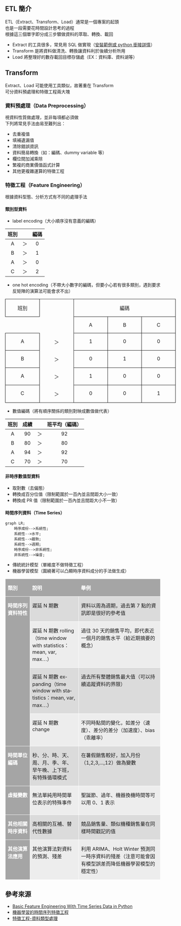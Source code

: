 ## ETL 簡介
ETL（Extract、Transform、Load）通常是一個專案的起頭  
也是一段需要花時間設計思考的過程  
根據這三個單字即分成三步驟做資料的萃取、轉換、載回
* Extract 的工具很多，常見用 SQL 做實現（[安裝範例或 python 銜接詳情](https://github.com/yuning-lin/EnvironmentSetup/tree/main/MySQL)） 
* Transform 是將資料做清洗、轉換讓資料利於後續分析所用
* Load 將整理好的數存載回目標存儲處（EX：資料庫、資料湖等）
## Transform
Extract、Load 可能使用工具類似，故著重在 Transform  
可分資料預處理和特徵工程兩大塊
### 資料預處理（Data Preprocessing）
視資料性質做處理，並非每項都必須做  
下列將常見手法由易至難列出：
* 去重複值
* 填補遺漏值
* 清除錯誤資訊
* 資料簡易轉換（如：編碼、dummy variable 等）
* 欄位間加減乘除
* 繁複的商業價值函式計算
* 其他更複雜運算的特徵工程
### 特徵工程（Feature Engineering）
根據資料型態、分析方式有不同的處理手法  
#### 類別型資料
* label encoding（大小順序沒有意義的編碼）  

班別| |編碼
:--:|:--:|:--:
A| ＞ |0
B| ＞ |1
A| ＞ |0
C| ＞ |2
* one hot encoding（不帶大小數字的編碼，但要小心若有很多類別，遇到要求反矩陣的演算法可能會求不出）  

<table class="MsoTableGrid" border="1" cellspacing="0" cellpadding="0" width="0" style="width:414.95pt;border-collapse:collapse;border:none;mso-border-alt:
 solid windowtext .5pt;mso-yfti-tbllook:1184;mso-padding-alt:0cm 5.4pt 0cm 5.4pt">
 <tbody><tr style="mso-yfti-irow:0;mso-yfti-firstrow:yes">
  <td width="111" valign="top" style="width:82.95pt;border:solid windowtext 1.0pt;
  mso-border-alt:solid windowtext .5pt;padding:0cm 5.4pt 0cm 5.4pt">
  <p class="MsoNormal" align="center" style="text-align:center"><span style="font-family:&quot;新細明體&quot;,serif;mso-ascii-font-family:Calibri;mso-ascii-theme-font:
  minor-latin;mso-fareast-font-family:新細明體;mso-fareast-theme-font:minor-fareast;
  mso-hansi-font-family:Calibri;mso-hansi-theme-font:minor-latin">班別</span></p>
  </td>
  <td width="111" valign="top" style="width:83.0pt;border:none;border-right:solid windowtext 1.0pt;
  mso-border-left-alt:solid windowtext .5pt;mso-border-left-alt:solid windowtext .5pt;
  mso-border-right-alt:solid windowtext .5pt;padding:0cm 5.4pt 0cm 5.4pt">
  <p class="MsoNormal" align="center" style="text-align:center"><span lang="EN-US"><o:p>&nbsp;</o:p></span></p>
  </td>
  <td width="332" colspan="3" valign="top" style="width:249.0pt;border:solid windowtext 1.0pt;
  border-left:none;mso-border-left-alt:solid windowtext .5pt;mso-border-alt:
  solid windowtext .5pt;padding:0cm 5.4pt 0cm 5.4pt">
  <p class="MsoNormal" align="center" style="text-align:center"><span style="font-family:&quot;新細明體&quot;,serif;mso-ascii-font-family:Calibri;mso-ascii-theme-font:
  minor-latin;mso-fareast-font-family:新細明體;mso-fareast-theme-font:minor-fareast;
  mso-hansi-font-family:Calibri;mso-hansi-theme-font:minor-latin">編碼</span></p>
  </td>
 </tr>
 <tr style="mso-yfti-irow:1">
  <td width="111" valign="top" style="width:82.95pt;border:none;border-bottom:solid windowtext 1.0pt;
  mso-border-top-alt:solid windowtext .5pt;mso-border-top-alt:solid windowtext .5pt;
  mso-border-bottom-alt:solid windowtext .5pt;padding:0cm 5.4pt 0cm 5.4pt">
  <p class="MsoNormal" align="center" style="text-align:center"><span lang="EN-US"><o:p>&nbsp;</o:p></span></p>
  </td>
  <td width="111" valign="top" style="width:83.0pt;border:none;border-right:solid windowtext 1.0pt;
  mso-border-right-alt:solid windowtext .5pt;padding:0cm 5.4pt 0cm 5.4pt">
  <p class="MsoNormal" align="center" style="text-align:center"><span lang="EN-US"><o:p>&nbsp;</o:p></span></p>
  </td>
  <td width="111" valign="top" style="width:83.0pt;border-top:none;border-left:
  none;border-bottom:solid windowtext 1.0pt;border-right:solid windowtext 1.0pt;
  mso-border-top-alt:solid windowtext .5pt;mso-border-left-alt:solid windowtext .5pt;
  mso-border-alt:solid windowtext .5pt;padding:0cm 5.4pt 0cm 5.4pt">
  <p class="MsoNormal" align="center" style="text-align:center"><span lang="EN-US">A<o:p></o:p></span></p>
  </td>
  <td width="111" valign="top" style="width:83.0pt;border:solid windowtext 1.0pt;
  border-left:none;mso-border-left-alt:solid windowtext .5pt;mso-border-alt:
  solid windowtext .5pt;padding:0cm 5.4pt 0cm 5.4pt">
  <p class="MsoNormal" align="center" style="text-align:center"><span lang="EN-US">B<o:p></o:p></span></p>
  </td>
  <td width="111" valign="top" style="width:83.0pt;border:solid windowtext 1.0pt;
  border-left:none;mso-border-left-alt:solid windowtext .5pt;mso-border-alt:
  solid windowtext .5pt;padding:0cm 5.4pt 0cm 5.4pt">
  <p class="MsoNormal" align="center" style="text-align:center"><span lang="EN-US">C<o:p></o:p></span></p>
  </td>
 </tr>
 <tr style="mso-yfti-irow:2">
  <td width="111" valign="top" style="width:82.95pt;border:solid windowtext 1.0pt;
  border-top:none;mso-border-top-alt:solid windowtext .5pt;mso-border-alt:solid windowtext .5pt;
  padding:0cm 5.4pt 0cm 5.4pt">
  <p class="MsoNormal" align="center" style="text-align:center"><span lang="EN-US">A</span></p>
  </td>
  <td width="111" valign="top" style="width:83.0pt;border:none;border-right:solid windowtext 1.0pt;
  mso-border-left-alt:solid windowtext .5pt;mso-border-left-alt:solid windowtext .5pt;
  mso-border-right-alt:solid windowtext .5pt;padding:0cm 5.4pt 0cm 5.4pt">
  <p class="MsoNormal" align="center" style="text-align:center"><span lang="EN-US" style="font-family:Wingdings;mso-ascii-font-family:Calibri;mso-ascii-theme-font:
  minor-latin;mso-hansi-font-family:Calibri;mso-hansi-theme-font:minor-latin;
  mso-char-type:symbol;mso-symbol-font-family:Wingdings"><span style="mso-char-type:symbol;mso-symbol-font-family:Wingdings">＞</span></span><span lang="EN-US"><o:p></o:p></span></p>
  </td>
  <td width="111" valign="top" style="width:83.0pt;border-top:none;border-left:
  none;border-bottom:solid windowtext 1.0pt;border-right:solid windowtext 1.0pt;
  mso-border-top-alt:solid windowtext .5pt;mso-border-left-alt:solid windowtext .5pt;
  mso-border-alt:solid windowtext .5pt;padding:0cm 5.4pt 0cm 5.4pt">
  <p class="MsoNormal" align="center" style="text-align:center"><span lang="EN-US">1<o:p></o:p></span></p>
  </td>
  <td width="111" valign="top" style="width:83.0pt;border-top:none;border-left:
  none;border-bottom:solid windowtext 1.0pt;border-right:solid windowtext 1.0pt;
  mso-border-top-alt:solid windowtext .5pt;mso-border-left-alt:solid windowtext .5pt;
  mso-border-alt:solid windowtext .5pt;padding:0cm 5.4pt 0cm 5.4pt">
  <p class="MsoNormal" align="center" style="text-align:center"><span lang="EN-US">0<o:p></o:p></span></p>
  </td>
  <td width="111" valign="top" style="width:83.0pt;border-top:none;border-left:
  none;border-bottom:solid windowtext 1.0pt;border-right:solid windowtext 1.0pt;
  mso-border-top-alt:solid windowtext .5pt;mso-border-left-alt:solid windowtext .5pt;
  mso-border-alt:solid windowtext .5pt;padding:0cm 5.4pt 0cm 5.4pt">
  <p class="MsoNormal" align="center" style="text-align:center"><span lang="EN-US">0<o:p></o:p></span></p>
  </td>
 </tr>
 <tr style="mso-yfti-irow:3">
  <td width="111" valign="top" style="width:82.95pt;border:solid windowtext 1.0pt;
  border-top:none;mso-border-top-alt:solid windowtext .5pt;mso-border-alt:solid windowtext .5pt;
  padding:0cm 5.4pt 0cm 5.4pt">
  <p class="MsoNormal" align="center" style="text-align:center"><span lang="EN-US">B</span></p>
  </td>
  <td width="111" valign="top" style="width:83.0pt;border:none;border-right:solid windowtext 1.0pt;
  mso-border-left-alt:solid windowtext .5pt;mso-border-left-alt:solid windowtext .5pt;
  mso-border-right-alt:solid windowtext .5pt;padding:0cm 5.4pt 0cm 5.4pt">
  <p class="MsoNormal" align="center" style="text-align:center"><span lang="EN-US" style="font-family:Wingdings;mso-ascii-font-family:Calibri;mso-ascii-theme-font:
  minor-latin;mso-hansi-font-family:Calibri;mso-hansi-theme-font:minor-latin;
  mso-char-type:symbol;mso-symbol-font-family:Wingdings"><span style="mso-char-type:symbol;mso-symbol-font-family:Wingdings">＞</span></span></p>
  </td>
  <td width="111" valign="top" style="width:83.0pt;border-top:none;border-left:
  none;border-bottom:solid windowtext 1.0pt;border-right:solid windowtext 1.0pt;
  mso-border-top-alt:solid windowtext .5pt;mso-border-left-alt:solid windowtext .5pt;
  mso-border-alt:solid windowtext .5pt;padding:0cm 5.4pt 0cm 5.4pt">
  <p class="MsoNormal" align="center" style="text-align:center"><span lang="EN-US">0<o:p></o:p></span></p>
  </td>
  <td width="111" valign="top" style="width:83.0pt;border-top:none;border-left:
  none;border-bottom:solid windowtext 1.0pt;border-right:solid windowtext 1.0pt;
  mso-border-top-alt:solid windowtext .5pt;mso-border-left-alt:solid windowtext .5pt;
  mso-border-alt:solid windowtext .5pt;padding:0cm 5.4pt 0cm 5.4pt">
  <p class="MsoNormal" align="center" style="text-align:center"><span lang="EN-US">1<o:p></o:p></span></p>
  </td>
  <td width="111" valign="top" style="width:83.0pt;border-top:none;border-left:
  none;border-bottom:solid windowtext 1.0pt;border-right:solid windowtext 1.0pt;
  mso-border-top-alt:solid windowtext .5pt;mso-border-left-alt:solid windowtext .5pt;
  mso-border-alt:solid windowtext .5pt;padding:0cm 5.4pt 0cm 5.4pt">
  <p class="MsoNormal" align="center" style="text-align:center"><span lang="EN-US">0<o:p></o:p></span></p>
  </td>
 </tr>
 <tr style="mso-yfti-irow:4">
  <td width="111" valign="top" style="width:82.95pt;border:solid windowtext 1.0pt;
  border-top:none;mso-border-top-alt:solid windowtext .5pt;mso-border-alt:solid windowtext .5pt;
  padding:0cm 5.4pt 0cm 5.4pt">
  <p class="MsoNormal" align="center" style="text-align:center"><span lang="EN-US">A</span></p>
  </td>
  <td width="111" valign="top" style="width:83.0pt;border:none;border-right:solid windowtext 1.0pt;
  mso-border-left-alt:solid windowtext .5pt;mso-border-left-alt:solid windowtext .5pt;
  mso-border-right-alt:solid windowtext .5pt;padding:0cm 5.4pt 0cm 5.4pt">
  <p class="MsoNormal" align="center" style="text-align:center"><span lang="EN-US" style="font-family:Wingdings;mso-ascii-font-family:Calibri;mso-ascii-theme-font:
  minor-latin;mso-hansi-font-family:Calibri;mso-hansi-theme-font:minor-latin;
  mso-char-type:symbol;mso-symbol-font-family:Wingdings"><span style="mso-char-type:symbol;mso-symbol-font-family:Wingdings">＞</span></span></p>
  </td>
  <td width="111" valign="top" style="width:83.0pt;border-top:none;border-left:
  none;border-bottom:solid windowtext 1.0pt;border-right:solid windowtext 1.0pt;
  mso-border-top-alt:solid windowtext .5pt;mso-border-left-alt:solid windowtext .5pt;
  mso-border-alt:solid windowtext .5pt;padding:0cm 5.4pt 0cm 5.4pt">
  <p class="MsoNormal" align="center" style="text-align:center"><span lang="EN-US">1<o:p></o:p></span></p>
  </td>
  <td width="111" valign="top" style="width:83.0pt;border-top:none;border-left:
  none;border-bottom:solid windowtext 1.0pt;border-right:solid windowtext 1.0pt;
  mso-border-top-alt:solid windowtext .5pt;mso-border-left-alt:solid windowtext .5pt;
  mso-border-alt:solid windowtext .5pt;padding:0cm 5.4pt 0cm 5.4pt">
  <p class="MsoNormal" align="center" style="text-align:center"><span lang="EN-US">0<o:p></o:p></span></p>
  </td>
  <td width="111" valign="top" style="width:83.0pt;border-top:none;border-left:
  none;border-bottom:solid windowtext 1.0pt;border-right:solid windowtext 1.0pt;
  mso-border-top-alt:solid windowtext .5pt;mso-border-left-alt:solid windowtext .5pt;
  mso-border-alt:solid windowtext .5pt;padding:0cm 5.4pt 0cm 5.4pt">
  <p class="MsoNormal" align="center" style="text-align:center"><span lang="EN-US">0<o:p></o:p></span></p>
  </td>
 </tr>
 <tr style="mso-yfti-irow:5;mso-yfti-lastrow:yes">
  <td width="111" valign="top" style="width:82.95pt;border:solid windowtext 1.0pt;
  border-top:none;mso-border-top-alt:solid windowtext .5pt;mso-border-alt:solid windowtext .5pt;
  padding:0cm 5.4pt 0cm 5.4pt">
  <p class="MsoNormal" align="center" style="text-align:center"><span lang="EN-US">C</span></p>
  </td>
  <td width="111" valign="top" style="width:83.0pt;border:none;border-right:solid windowtext 1.0pt;
  mso-border-left-alt:solid windowtext .5pt;mso-border-left-alt:solid windowtext .5pt;
  mso-border-right-alt:solid windowtext .5pt;padding:0cm 5.4pt 0cm 5.4pt">
  <p class="MsoNormal" align="center" style="text-align:center"><span lang="EN-US" style="font-family:Wingdings;mso-ascii-font-family:Calibri;mso-ascii-theme-font:
  minor-latin;mso-hansi-font-family:Calibri;mso-hansi-theme-font:minor-latin;
  mso-char-type:symbol;mso-symbol-font-family:Wingdings"><span style="mso-char-type:symbol;mso-symbol-font-family:Wingdings">＞</span></span></p>
  </td>
  <td width="111" valign="top" style="width:83.0pt;border-top:none;border-left:
  none;border-bottom:solid windowtext 1.0pt;border-right:solid windowtext 1.0pt;
  mso-border-top-alt:solid windowtext .5pt;mso-border-left-alt:solid windowtext .5pt;
  mso-border-alt:solid windowtext .5pt;padding:0cm 5.4pt 0cm 5.4pt">
  <p class="MsoNormal" align="center" style="text-align:center"><span lang="EN-US">0<o:p></o:p></span></p>
  </td>
  <td width="111" valign="top" style="width:83.0pt;border-top:none;border-left:
  none;border-bottom:solid windowtext 1.0pt;border-right:solid windowtext 1.0pt;
  mso-border-top-alt:solid windowtext .5pt;mso-border-left-alt:solid windowtext .5pt;
  mso-border-alt:solid windowtext .5pt;padding:0cm 5.4pt 0cm 5.4pt">
  <p class="MsoNormal" align="center" style="text-align:center"><span lang="EN-US">0<o:p></o:p></span></p>
  </td>
  <td width="111" valign="top" style="width:83.0pt;border-top:none;border-left:
  none;border-bottom:solid windowtext 1.0pt;border-right:solid windowtext 1.0pt;
  mso-border-top-alt:solid windowtext .5pt;mso-border-left-alt:solid windowtext .5pt;
  mso-border-alt:solid windowtext .5pt;padding:0cm 5.4pt 0cm 5.4pt">
  <p class="MsoNormal" align="center" style="text-align:center"><span lang="EN-US">1<o:p></o:p></span></p>
  </td>
 </tr>
</tbody></table>

* 數值編碼（將有順序關係的類別對映成數值做代表）

班別|成績|  |班平均（編碼）
:---:|:---:|---|:---:
A | 90| ＞ |92
B | 80| ＞ |80
A | 94| ＞ |92
C | 70| ＞ |70

#### 非時序數值型資料
* 取對數（去偏態）
* 轉換成百分位值（限制範圍於一百內並且間距大小一致）
* 轉換成 PR 值（限制範圍於一百內並且間距大小不一致）
#### 時間序列資料（Time Series）
```mermaid
graph LR;
    時序成份-->系統性;
    系統性-->水平;
    系統性-->趨勢;
    系統性-->週期;
    時序成份-->非系統性;
    非系統性-->噪音;
```

* 傳統統計模型（單維度不做特徵工程）
* 機器學習模型（圍繞著可以凸顯時序資料成分的手法做生成）  

<table class=MsoTable15Grid5DarkAccent3 border=1 cellspacing=0 cellpadding=0
 style='border-collapse:collapse;border:none;mso-border-alt:solid white .5pt;
 mso-border-themecolor:background1;mso-yfti-tbllook:1184;mso-padding-alt:0cm 5.4pt 0cm 5.4pt'>
 <tr style='mso-yfti-irow:-1;mso-yfti-firstrow:yes;mso-yfti-lastfirstrow:yes'>
  <td width=170 valign=top style='width:113.15pt;border:solid white 1.0pt;
  mso-border-themecolor:background1;border-right:none;mso-border-top-alt:solid white .5pt;
  mso-border-top-themecolor:background1;mso-border-left-alt:solid white .5pt;
  mso-border-left-themecolor:background1;mso-border-bottom-alt:solid white .5pt;
  mso-border-bottom-themecolor:background1;background:#A5A5A5;mso-background-themecolor:
  accent3;padding:0cm 5.4pt 0cm 5.4pt'>
  <p class=MsoNormal style='mso-yfti-cnfc:5'><b><span style='font-family:"新細明體",serif;
  mso-ascii-font-family:Calibri;mso-ascii-theme-font:minor-latin;mso-fareast-font-family:
  新細明體;mso-fareast-theme-font:minor-fareast;mso-hansi-font-family:Calibri;
  mso-hansi-theme-font:minor-latin;color:white;mso-themecolor:background1'>類別</span><span
  lang=EN-US style='color:white;mso-themecolor:background1'><o:p></o:p></span></b></p>
  </td>
  <td width=300 valign=top style='width:212.65pt;border-top:solid white 1.0pt;
  mso-border-top-themecolor:background1;border-left:none;border-bottom:solid white 1.0pt;
  mso-border-bottom-themecolor:background1;border-right:none;mso-border-top-alt:
  solid white .5pt;mso-border-top-themecolor:background1;mso-border-bottom-alt:
  solid white .5pt;mso-border-bottom-themecolor:background1;background:#A5A5A5;
  mso-background-themecolor:accent3;padding:0cm 5.4pt 0cm 5.4pt'>
  <p class=MsoNormal style='mso-yfti-cnfc:1'><b><span style='font-family:"新細明體",serif;
  mso-ascii-font-family:Calibri;mso-ascii-theme-font:minor-latin;mso-fareast-font-family:
  新細明體;mso-fareast-theme-font:minor-fareast;mso-hansi-font-family:Calibri;
  mso-hansi-theme-font:minor-latin;color:white;mso-themecolor:background1'>說明</span><span
  lang=EN-US style='color:white;mso-themecolor:background1'><o:p></o:p></span></b></p>
  </td>
  <td width=550 valign=top style='width:13.0cm;border:solid white 1.0pt;
  mso-border-themecolor:background1;border-left:none;mso-border-top-alt:solid white .5pt;
  mso-border-top-themecolor:background1;mso-border-bottom-alt:solid white .5pt;
  mso-border-bottom-themecolor:background1;mso-border-right-alt:solid white .5pt;
  mso-border-right-themecolor:background1;background:#A5A5A5;mso-background-themecolor:
  accent3;padding:0cm 5.4pt 0cm 5.4pt'>
  <p class=MsoNormal style='mso-yfti-cnfc:1'><b><span style='font-family:"新細明體",serif;
  mso-ascii-font-family:Calibri;mso-ascii-theme-font:minor-latin;mso-fareast-font-family:
  新細明體;mso-fareast-theme-font:minor-fareast;mso-hansi-font-family:Calibri;
  mso-hansi-theme-font:minor-latin;color:white;mso-themecolor:background1'>舉例</span><span
  lang=EN-US style='color:white;mso-themecolor:background1'><o:p></o:p></span></b></p>
  </td>
 </tr>
 <tr style='mso-yfti-irow:0'>
  <td width=170 rowspan=4 valign=top style='width:113.15pt;border:solid white 1.0pt;
  mso-border-themecolor:background1;border-top:none;mso-border-top-alt:solid white .5pt;
  mso-border-top-themecolor:background1;mso-border-alt:solid white .5pt;
  mso-border-themecolor:background1;background:#A5A5A5;mso-background-themecolor:
  accent3;padding:0cm 5.4pt 0cm 5.4pt'>
  <p class=MsoNormal style='mso-yfti-cnfc:68'><b><span style='font-family:"新細明體",serif;
  mso-ascii-font-family:Calibri;mso-ascii-theme-font:minor-latin;mso-fareast-font-family:
  新細明體;mso-fareast-theme-font:minor-fareast;mso-hansi-font-family:Calibri;
  mso-hansi-theme-font:minor-latin;color:white;mso-themecolor:background1'>時間序列資料特性</span><span
  lang=EN-US style='color:white;mso-themecolor:background1'><o:p></o:p></span></b></p>
  <p class=MsoNormal style='mso-yfti-cnfc:68'><b><span lang=EN-US
  style='color:white;mso-themecolor:background1'><o:p>&nbsp;</o:p></span></b></p>
  </td>
  <td width=300 valign=top style='width:212.65pt;border-top:none;border-left:
  none;border-bottom:solid white 1.0pt;mso-border-bottom-themecolor:background1;
  border-right:solid white 1.0pt;mso-border-right-themecolor:background1;
  mso-border-top-alt:solid white .5pt;mso-border-top-themecolor:background1;
  mso-border-left-alt:solid white .5pt;mso-border-left-themecolor:background1;
  mso-border-alt:solid white .5pt;mso-border-themecolor:background1;background:
  #DBDBDB;mso-background-themecolor:accent3;mso-background-themetint:102;
  padding:0cm 5.4pt 0cm 5.4pt'>
  <p class=MsoNormal style='mso-yfti-cnfc:64'><span style='font-family:"新細明體",serif;
  mso-ascii-font-family:Calibri;mso-ascii-theme-font:minor-latin;mso-fareast-font-family:
  新細明體;mso-fareast-theme-font:minor-fareast;mso-hansi-font-family:Calibri;
  mso-hansi-theme-font:minor-latin'>遲延</span><span lang=EN-US> N </span><span
  style='font-family:"新細明體",serif;mso-ascii-font-family:Calibri;mso-ascii-theme-font:
  minor-latin;mso-fareast-font-family:新細明體;mso-fareast-theme-font:minor-fareast;
  mso-hansi-font-family:Calibri;mso-hansi-theme-font:minor-latin'>期數</span></p>
  </td>
  <td width=550 valign=top style='width:13.0cm;border-top:none;border-left:
  none;border-bottom:solid white 1.0pt;mso-border-bottom-themecolor:background1;
  border-right:solid white 1.0pt;mso-border-right-themecolor:background1;
  mso-border-top-alt:solid white .5pt;mso-border-top-themecolor:background1;
  mso-border-left-alt:solid white .5pt;mso-border-left-themecolor:background1;
  mso-border-alt:solid white .5pt;mso-border-themecolor:background1;background:
  #DBDBDB;mso-background-themecolor:accent3;mso-background-themetint:102;
  padding:0cm 5.4pt 0cm 5.4pt'>
  <p class=MsoNormal style='mso-yfti-cnfc:64'><span style='font-family:"新細明體",serif;
  mso-ascii-font-family:Calibri;mso-ascii-theme-font:minor-latin;mso-fareast-font-family:
  新細明體;mso-fareast-theme-font:minor-fareast;mso-hansi-font-family:Calibri;
  mso-hansi-theme-font:minor-latin'>資料以周為週期，過去第</span><span lang=EN-US> 7 </span><span
  style='font-family:"新細明體",serif;mso-ascii-font-family:Calibri;mso-ascii-theme-font:
  minor-latin;mso-fareast-font-family:新細明體;mso-fareast-theme-font:minor-fareast;
  mso-hansi-font-family:Calibri;mso-hansi-theme-font:minor-latin'>點的資訊即是很好的參考值</span></p>
  </td>
 </tr>
 <tr style='mso-yfti-irow:1'>
  <td width=300 valign=top style='width:212.65pt;border-top:none;border-left:
  none;border-bottom:solid white 1.0pt;mso-border-bottom-themecolor:background1;
  border-right:solid white 1.0pt;mso-border-right-themecolor:background1;
  mso-border-top-alt:solid white .5pt;mso-border-top-themecolor:background1;
  mso-border-left-alt:solid white .5pt;mso-border-left-themecolor:background1;
  mso-border-alt:solid white .5pt;mso-border-themecolor:background1;background:
  #EDEDED;mso-background-themecolor:accent3;mso-background-themetint:51;
  padding:0cm 5.4pt 0cm 5.4pt'>
  <p class=MsoNormal><span style='font-family:"新細明體",serif;mso-ascii-font-family:
  Calibri;mso-ascii-theme-font:minor-latin;mso-fareast-font-family:新細明體;
  mso-fareast-theme-font:minor-fareast;mso-hansi-font-family:Calibri;
  mso-hansi-theme-font:minor-latin'>遲延</span><span lang=EN-US> N </span><span
  style='font-family:"新細明體",serif;mso-ascii-font-family:Calibri;mso-ascii-theme-font:
  minor-latin;mso-fareast-font-family:新細明體;mso-fareast-theme-font:minor-fareast;
  mso-hansi-font-family:Calibri;mso-hansi-theme-font:minor-latin'>期數</span><span
  lang=EN-US> rolling</span><span class=GramE><span style='font-family:"新細明體",serif;
  mso-ascii-font-family:Calibri;mso-ascii-theme-font:minor-latin;mso-fareast-font-family:
  新細明體;mso-fareast-theme-font:minor-fareast;mso-hansi-font-family:Calibri;
  mso-hansi-theme-font:minor-latin'>（</span></span><span lang=EN-US>time window
  with statistics</span><span style='font-family:"新細明體",serif;mso-ascii-font-family:
  Calibri;mso-ascii-theme-font:minor-latin;mso-fareast-font-family:新細明體;
  mso-fareast-theme-font:minor-fareast;mso-hansi-font-family:Calibri;
  mso-hansi-theme-font:minor-latin'>：</span><span lang=EN-US>mean, <span
  class=SpellE>var</span>, max</span><span style='font-family:"新細明體",serif;
  mso-ascii-font-family:Calibri;mso-ascii-theme-font:minor-latin;mso-fareast-font-family:
  新細明體;mso-fareast-theme-font:minor-fareast;mso-hansi-font-family:Calibri;
  mso-hansi-theme-font:minor-latin'>…<span class=GramE>）</span></span></p>
  </td>
  <td width=550 valign=top style='width:13.0cm;border-top:none;border-left:
  none;border-bottom:solid white 1.0pt;mso-border-bottom-themecolor:background1;
  border-right:solid white 1.0pt;mso-border-right-themecolor:background1;
  mso-border-top-alt:solid white .5pt;mso-border-top-themecolor:background1;
  mso-border-left-alt:solid white .5pt;mso-border-left-themecolor:background1;
  mso-border-alt:solid white .5pt;mso-border-themecolor:background1;background:
  #EDEDED;mso-background-themecolor:accent3;mso-background-themetint:51;
  padding:0cm 5.4pt 0cm 5.4pt'>
  <p class=MsoNormal><span style='font-family:"新細明體",serif;mso-ascii-font-family:
  Calibri;mso-ascii-theme-font:minor-latin;mso-fareast-font-family:新細明體;
  mso-fareast-theme-font:minor-fareast;mso-hansi-font-family:Calibri;
  mso-hansi-theme-font:minor-latin'>過往</span><span lang=EN-US> 30 </span><span
  style='font-family:"新細明體",serif;mso-ascii-font-family:Calibri;mso-ascii-theme-font:
  minor-latin;mso-fareast-font-family:新細明體;mso-fareast-theme-font:minor-fareast;
  mso-hansi-font-family:Calibri;mso-hansi-theme-font:minor-latin'>天的銷售平均，即代表近一個月的銷售水平（給近期摘要的概念）</span></p>
  </td>
 </tr>
 <tr style='mso-yfti-irow:2'>
  <td width=300 valign=top style='width:212.65pt;border-top:none;border-left:
  none;border-bottom:solid white 1.0pt;mso-border-bottom-themecolor:background1;
  border-right:solid white 1.0pt;mso-border-right-themecolor:background1;
  mso-border-top-alt:solid white .5pt;mso-border-top-themecolor:background1;
  mso-border-left-alt:solid white .5pt;mso-border-left-themecolor:background1;
  mso-border-alt:solid white .5pt;mso-border-themecolor:background1;background:
  #DBDBDB;mso-background-themecolor:accent3;mso-background-themetint:102;
  padding:0cm 5.4pt 0cm 5.4pt'>
  <p class=MsoNormal style='mso-yfti-cnfc:64'><span style='font-family:"新細明體",serif;
  mso-ascii-font-family:Calibri;mso-ascii-theme-font:minor-latin;mso-fareast-font-family:
  新細明體;mso-fareast-theme-font:minor-fareast;mso-hansi-font-family:Calibri;
  mso-hansi-theme-font:minor-latin'>遲延</span><span lang=EN-US> N </span><span
  style='font-family:"新細明體",serif;mso-ascii-font-family:Calibri;mso-ascii-theme-font:
  minor-latin;mso-fareast-font-family:新細明體;mso-fareast-theme-font:minor-fareast;
  mso-hansi-font-family:Calibri;mso-hansi-theme-font:minor-latin'>期數</span><span
  lang=EN-US> expanding</span><span class=GramE><span style='font-family:"新細明體",serif;
  mso-ascii-font-family:Calibri;mso-ascii-theme-font:minor-latin;mso-fareast-font-family:
  新細明體;mso-fareast-theme-font:minor-fareast;mso-hansi-font-family:Calibri;
  mso-hansi-theme-font:minor-latin'>（</span></span><span lang=EN-US>time window
  with statistics</span><span style='font-family:"新細明體",serif;mso-ascii-font-family:
  Calibri;mso-ascii-theme-font:minor-latin;mso-fareast-font-family:新細明體;
  mso-fareast-theme-font:minor-fareast;mso-hansi-font-family:Calibri;
  mso-hansi-theme-font:minor-latin'>：</span><span lang=EN-US>mean, <span
  class=SpellE>var</span>, max</span><span style='font-family:"新細明體",serif;
  mso-ascii-font-family:Calibri;mso-ascii-theme-font:minor-latin;mso-fareast-font-family:
  新細明體;mso-fareast-theme-font:minor-fareast;mso-hansi-font-family:Calibri;
  mso-hansi-theme-font:minor-latin'>…<span class=GramE>）</span></span></p>
  </td>
  <td width=550 valign=top style='width:13.0cm;border-top:none;border-left:
  none;border-bottom:solid white 1.0pt;mso-border-bottom-themecolor:background1;
  border-right:solid white 1.0pt;mso-border-right-themecolor:background1;
  mso-border-top-alt:solid white .5pt;mso-border-top-themecolor:background1;
  mso-border-left-alt:solid white .5pt;mso-border-left-themecolor:background1;
  mso-border-alt:solid white .5pt;mso-border-themecolor:background1;background:
  #DBDBDB;mso-background-themecolor:accent3;mso-background-themetint:102;
  padding:0cm 5.4pt 0cm 5.4pt'>
  <p class=MsoNormal style='mso-yfti-cnfc:64'><span style='font-family:"新細明體",serif;
  mso-ascii-font-family:Calibri;mso-ascii-theme-font:minor-latin;mso-fareast-font-family:
  新細明體;mso-fareast-theme-font:minor-fareast;mso-hansi-font-family:Calibri;
  mso-hansi-theme-font:minor-latin'>過去所有整體銷售最大值（可以持續追蹤資料的界限）</span></p>
  </td>
 </tr>
 <tr style='mso-yfti-irow:3'>
  <td width=300 valign=top style='width:212.65pt;border-top:none;border-left:
  none;border-bottom:solid white 1.0pt;mso-border-bottom-themecolor:background1;
  border-right:solid white 1.0pt;mso-border-right-themecolor:background1;
  mso-border-top-alt:solid white .5pt;mso-border-top-themecolor:background1;
  mso-border-left-alt:solid white .5pt;mso-border-left-themecolor:background1;
  mso-border-alt:solid white .5pt;mso-border-themecolor:background1;background:
  #EDEDED;mso-background-themecolor:accent3;mso-background-themetint:51;
  padding:0cm 5.4pt 0cm 5.4pt'>
  <p class=MsoNormal><span style='font-family:"新細明體",serif;mso-ascii-font-family:
  Calibri;mso-ascii-theme-font:minor-latin;mso-fareast-font-family:新細明體;
  mso-fareast-theme-font:minor-fareast;mso-hansi-font-family:Calibri;
  mso-hansi-theme-font:minor-latin'>遲延</span><span lang=EN-US> N </span><span
  style='font-family:"新細明體",serif;mso-ascii-font-family:Calibri;mso-ascii-theme-font:
  minor-latin;mso-fareast-font-family:新細明體;mso-fareast-theme-font:minor-fareast;
  mso-hansi-font-family:Calibri;mso-hansi-theme-font:minor-latin'>期數</span><span
  lang=EN-US> change</span></p>
  </td>
  <td width=550 valign=top style='width:13.0cm;border-top:none;border-left:
  none;border-bottom:solid white 1.0pt;mso-border-bottom-themecolor:background1;
  border-right:solid white 1.0pt;mso-border-right-themecolor:background1;
  mso-border-top-alt:solid white .5pt;mso-border-top-themecolor:background1;
  mso-border-left-alt:solid white .5pt;mso-border-left-themecolor:background1;
  mso-border-alt:solid white .5pt;mso-border-themecolor:background1;background:
  #EDEDED;mso-background-themecolor:accent3;mso-background-themetint:51;
  padding:0cm 5.4pt 0cm 5.4pt'>
  <p class=MsoNormal><span style='font-family:"新細明體",serif;mso-ascii-font-family:
  Calibri;mso-ascii-theme-font:minor-latin;mso-fareast-font-family:新細明體;
  mso-fareast-theme-font:minor-fareast;mso-hansi-font-family:Calibri;
  mso-hansi-theme-font:minor-latin'>不同時<span class=GramE>點間的變化</span>，<span
  class=GramE>如差分</span>（速度）、差分的差分（加速度）、</span><span lang=EN-US>bias</span><span
  style='font-family:"新細明體",serif;mso-ascii-font-family:Calibri;mso-ascii-theme-font:
  minor-latin;mso-fareast-font-family:新細明體;mso-fareast-theme-font:minor-fareast;
  mso-hansi-font-family:Calibri;mso-hansi-theme-font:minor-latin'>（乖離率）</span></p>
  </td>
 </tr>
 <tr style='mso-yfti-irow:4'>
  <td width=170 valign=top style='width:113.15pt;border:solid white 1.0pt;
  mso-border-themecolor:background1;border-top:none;mso-border-top-alt:solid white .5pt;
  mso-border-top-themecolor:background1;mso-border-alt:solid white .5pt;
  mso-border-themecolor:background1;background:#A5A5A5;mso-background-themecolor:
  accent3;padding:0cm 5.4pt 0cm 5.4pt'>
  <p class=MsoNormal style='mso-yfti-cnfc:68'><b><span style='font-family:"新細明體",serif;
  mso-ascii-font-family:Calibri;mso-ascii-theme-font:minor-latin;mso-fareast-font-family:
  新細明體;mso-fareast-theme-font:minor-fareast;mso-hansi-font-family:Calibri;
  mso-hansi-theme-font:minor-latin;color:white;mso-themecolor:background1'>時間單位編碼</span><span
  lang=EN-US style='color:white;mso-themecolor:background1'><o:p></o:p></span></b></p>
  </td>
  <td width=300 valign=top style='width:212.65pt;border-top:none;border-left:
  none;border-bottom:solid white 1.0pt;mso-border-bottom-themecolor:background1;
  border-right:solid white 1.0pt;mso-border-right-themecolor:background1;
  mso-border-top-alt:solid white .5pt;mso-border-top-themecolor:background1;
  mso-border-left-alt:solid white .5pt;mso-border-left-themecolor:background1;
  mso-border-alt:solid white .5pt;mso-border-themecolor:background1;background:
  #DBDBDB;mso-background-themecolor:accent3;mso-background-themetint:102;
  padding:0cm 5.4pt 0cm 5.4pt'>
  <p class=MsoNormal style='mso-yfti-cnfc:64'><span style='font-family:"新細明體",serif;
  mso-ascii-font-family:Calibri;mso-ascii-theme-font:minor-latin;mso-fareast-font-family:
  新細明體;mso-fareast-theme-font:minor-fareast;mso-hansi-font-family:Calibri;
  mso-hansi-theme-font:minor-latin'>秒、分、時、天、周、月、季、年、早午晚、上下班，有特殊循環模式</span></p>
  </td>
  <td width=550 valign=top style='width:13.0cm;border-top:none;border-left:
  none;border-bottom:solid white 1.0pt;mso-border-bottom-themecolor:background1;
  border-right:solid white 1.0pt;mso-border-right-themecolor:background1;
  mso-border-top-alt:solid white .5pt;mso-border-top-themecolor:background1;
  mso-border-left-alt:solid white .5pt;mso-border-left-themecolor:background1;
  mso-border-alt:solid white .5pt;mso-border-themecolor:background1;background:
  #DBDBDB;mso-background-themecolor:accent3;mso-background-themetint:102;
  padding:0cm 5.4pt 0cm 5.4pt'>
  <p class=MsoNormal style='mso-yfti-cnfc:64'><span style='font-family:"新細明體",serif;
  mso-ascii-font-family:Calibri;mso-ascii-theme-font:minor-latin;mso-fareast-font-family:
  新細明體;mso-fareast-theme-font:minor-fareast;mso-hansi-font-family:Calibri;
  mso-hansi-theme-font:minor-latin'>在暑假銷售較好，加入月份<span class=GramE>（</span></span><span
  lang=EN-US>1,2,3,...,12</span><span style='font-family:"新細明體",serif;
  mso-ascii-font-family:Calibri;mso-ascii-theme-font:minor-latin;mso-fareast-font-family:
  新細明體;mso-fareast-theme-font:minor-fareast;mso-hansi-font-family:Calibri;
  mso-hansi-theme-font:minor-latin'>）做為變數</span></p>
  </td>
 </tr>
 <tr style='mso-yfti-irow:5'>
  <td width=170 valign=top style='width:113.15pt;border:solid white 1.0pt;
  mso-border-themecolor:background1;border-top:none;mso-border-top-alt:solid white .5pt;
  mso-border-top-themecolor:background1;mso-border-alt:solid white .5pt;
  mso-border-themecolor:background1;background:#A5A5A5;mso-background-themecolor:
  accent3;padding:0cm 5.4pt 0cm 5.4pt'>
  <p class=MsoNormal style='mso-yfti-cnfc:4'><b><span style='font-family:"新細明體",serif;
  mso-ascii-font-family:Calibri;mso-ascii-theme-font:minor-latin;mso-fareast-font-family:
  新細明體;mso-fareast-theme-font:minor-fareast;mso-hansi-font-family:Calibri;
  mso-hansi-theme-font:minor-latin;color:white;mso-themecolor:background1'>虛擬變數</span><span
  lang=EN-US style='color:white;mso-themecolor:background1'><o:p></o:p></span></b></p>
  <p class=MsoNormal style='mso-yfti-cnfc:4'><b><span lang=EN-US
  style='color:white;mso-themecolor:background1'><span
  style='mso-spacerun:yes'>&nbsp;</span><o:p></o:p></span></b></p>
  </td>
  <td width=300 valign=top style='width:212.65pt;border-top:none;border-left:
  none;border-bottom:solid white 1.0pt;mso-border-bottom-themecolor:background1;
  border-right:solid white 1.0pt;mso-border-right-themecolor:background1;
  mso-border-top-alt:solid white .5pt;mso-border-top-themecolor:background1;
  mso-border-left-alt:solid white .5pt;mso-border-left-themecolor:background1;
  mso-border-alt:solid white .5pt;mso-border-themecolor:background1;background:
  #EDEDED;mso-background-themecolor:accent3;mso-background-themetint:51;
  padding:0cm 5.4pt 0cm 5.4pt'>
  <p class=MsoNormal><span style='font-family:"新細明體",serif;mso-ascii-font-family:
  Calibri;mso-ascii-theme-font:minor-latin;mso-fareast-font-family:新細明體;
  mso-fareast-theme-font:minor-fareast;mso-hansi-font-family:Calibri;
  mso-hansi-theme-font:minor-latin'>無法單純用時間單位表示的特殊事件</span></p>
  </td>
  <td width=550 valign=top style='width:13.0cm;border-top:none;border-left:
  none;border-bottom:solid white 1.0pt;mso-border-bottom-themecolor:background1;
  border-right:solid white 1.0pt;mso-border-right-themecolor:background1;
  mso-border-top-alt:solid white .5pt;mso-border-top-themecolor:background1;
  mso-border-left-alt:solid white .5pt;mso-border-left-themecolor:background1;
  mso-border-alt:solid white .5pt;mso-border-themecolor:background1;background:
  #EDEDED;mso-background-themecolor:accent3;mso-background-themetint:51;
  padding:0cm 5.4pt 0cm 5.4pt'>
  <p class=MsoNormal><span style='font-family:"新細明體",serif;mso-ascii-font-family:
  Calibri;mso-ascii-theme-font:minor-latin;mso-fareast-font-family:新細明體;
  mso-fareast-theme-font:minor-fareast;mso-hansi-font-family:Calibri;
  mso-hansi-theme-font:minor-latin'>聖誕節、過年、機器換機時間等可以用</span><span lang=EN-US> 0</span><span
  style='font-family:"新細明體",serif;mso-ascii-font-family:Calibri;mso-ascii-theme-font:
  minor-latin;mso-fareast-font-family:新細明體;mso-fareast-theme-font:minor-fareast;
  mso-hansi-font-family:Calibri;mso-hansi-theme-font:minor-latin'>、</span><span
  lang=EN-US>1 </span><span style='font-family:"新細明體",serif;mso-ascii-font-family:
  Calibri;mso-ascii-theme-font:minor-latin;mso-fareast-font-family:新細明體;
  mso-fareast-theme-font:minor-fareast;mso-hansi-font-family:Calibri;
  mso-hansi-theme-font:minor-latin'>表示</span></p>
  </td>
 </tr>
 <tr style='mso-yfti-irow:6'>
  <td width=170 valign=top style='width:113.15pt;border:solid white 1.0pt;
  mso-border-themecolor:background1;border-top:none;mso-border-top-alt:solid white .5pt;
  mso-border-top-themecolor:background1;mso-border-alt:solid white .5pt;
  mso-border-themecolor:background1;background:#A5A5A5;mso-background-themecolor:
  accent3;padding:0cm 5.4pt 0cm 5.4pt'>
  <p class=MsoNormal style='mso-yfti-cnfc:68'><b><span style='font-family:"新細明體",serif;
  mso-ascii-font-family:Calibri;mso-ascii-theme-font:minor-latin;mso-fareast-font-family:
  新細明體;mso-fareast-theme-font:minor-fareast;mso-hansi-font-family:Calibri;
  mso-hansi-theme-font:minor-latin;color:white;mso-themecolor:background1'>其他相關時序資料</span><span
  lang=EN-US style='color:white;mso-themecolor:background1'><o:p></o:p></span></b></p>
  </td>
  <td width=300 valign=top style='width:212.65pt;border-top:none;border-left:
  none;border-bottom:solid white 1.0pt;mso-border-bottom-themecolor:background1;
  border-right:solid white 1.0pt;mso-border-right-themecolor:background1;
  mso-border-top-alt:solid white .5pt;mso-border-top-themecolor:background1;
  mso-border-left-alt:solid white .5pt;mso-border-left-themecolor:background1;
  mso-border-alt:solid white .5pt;mso-border-themecolor:background1;background:
  #DBDBDB;mso-background-themecolor:accent3;mso-background-themetint:102;
  padding:0cm 5.4pt 0cm 5.4pt'>
  <p class=MsoNormal style='mso-yfti-cnfc:64'><span style='font-family:"新細明體",serif;
  mso-ascii-font-family:Calibri;mso-ascii-theme-font:minor-latin;mso-fareast-font-family:
  新細明體;mso-fareast-theme-font:minor-fareast;mso-hansi-font-family:Calibri;
  mso-hansi-theme-font:minor-latin'>高相關的互補、替代性數據</span></p>
  </td>
  <td width=550 valign=top style='width:13.0cm;border-top:none;border-left:
  none;border-bottom:solid white 1.0pt;mso-border-bottom-themecolor:background1;
  border-right:solid white 1.0pt;mso-border-right-themecolor:background1;
  mso-border-top-alt:solid white .5pt;mso-border-top-themecolor:background1;
  mso-border-left-alt:solid white .5pt;mso-border-left-themecolor:background1;
  mso-border-alt:solid white .5pt;mso-border-themecolor:background1;background:
  #DBDBDB;mso-background-themecolor:accent3;mso-background-themetint:102;
  padding:0cm 5.4pt 0cm 5.4pt'>
  <p class=MsoNormal style='mso-yfti-cnfc:64'><span class=GramE><span
  style='font-family:"新細明體",serif;mso-ascii-font-family:Calibri;mso-ascii-theme-font:
  minor-latin;mso-fareast-font-family:新細明體;mso-fareast-theme-font:minor-fareast;
  mso-hansi-font-family:Calibri;mso-hansi-theme-font:minor-latin'>競品銷售量</span></span><span
  style='font-family:"新細明體",serif;mso-ascii-font-family:Calibri;mso-ascii-theme-font:
  minor-latin;mso-fareast-font-family:新細明體;mso-fareast-theme-font:minor-fareast;
  mso-hansi-font-family:Calibri;mso-hansi-theme-font:minor-latin'>、類似機種銷售量在同樣時間戳記的值</span></p>
  </td>
 </tr>
 <tr style='mso-yfti-irow:7;mso-yfti-lastrow:yes'>
  <td width=170 valign=top style='width:113.15pt;border:solid white 1.0pt;
  mso-border-themecolor:background1;border-top:none;mso-border-top-alt:solid white .5pt;
  mso-border-top-themecolor:background1;mso-border-alt:solid white .5pt;
  mso-border-themecolor:background1;background:#A5A5A5;mso-background-themecolor:
  accent3;padding:0cm 5.4pt 0cm 5.4pt'>
  <p class=MsoNormal style='mso-yfti-cnfc:4'><b><span style='font-family:"新細明體",serif;
  mso-ascii-font-family:Calibri;mso-ascii-theme-font:minor-latin;mso-fareast-font-family:
  新細明體;mso-fareast-theme-font:minor-fareast;mso-hansi-font-family:Calibri;
  mso-hansi-theme-font:minor-latin;color:white;mso-themecolor:background1'>其他演算法應用</span><span
  lang=EN-US style='color:white;mso-themecolor:background1'><o:p></o:p></span></b></p>
  </td>
  <td width=300 valign=top style='width:212.65pt;border-top:none;border-left:
  none;border-bottom:solid white 1.0pt;mso-border-bottom-themecolor:background1;
  border-right:solid white 1.0pt;mso-border-right-themecolor:background1;
  mso-border-top-alt:solid white .5pt;mso-border-top-themecolor:background1;
  mso-border-left-alt:solid white .5pt;mso-border-left-themecolor:background1;
  mso-border-alt:solid white .5pt;mso-border-themecolor:background1;background:
  #EDEDED;mso-background-themecolor:accent3;mso-background-themetint:51;
  padding:0cm 5.4pt 0cm 5.4pt'>
  <p class=MsoNormal><span style='font-family:"新細明體",serif;mso-ascii-font-family:
  Calibri;mso-ascii-theme-font:minor-latin;mso-fareast-font-family:新細明體;
  mso-fareast-theme-font:minor-fareast;mso-hansi-font-family:Calibri;
  mso-hansi-theme-font:minor-latin'>其他演算法對資料的預測、<span class=GramE>殘差</span></span></p>
  </td>
  <td width=550 valign=top style='width:13.0cm;border-top:none;border-left:
  none;border-bottom:solid white 1.0pt;mso-border-bottom-themecolor:background1;
  border-right:solid white 1.0pt;mso-border-right-themecolor:background1;
  mso-border-top-alt:solid white .5pt;mso-border-top-themecolor:background1;
  mso-border-left-alt:solid white .5pt;mso-border-left-themecolor:background1;
  mso-border-alt:solid white .5pt;mso-border-themecolor:background1;background:
  #EDEDED;mso-background-themecolor:accent3;mso-background-themetint:51;
  padding:0cm 5.4pt 0cm 5.4pt'>
  <p class=MsoNormal><span style='font-family:"新細明體",serif;mso-ascii-font-family:
  Calibri;mso-ascii-theme-font:minor-latin;mso-fareast-font-family:新細明體;
  mso-fareast-theme-font:minor-fareast;mso-hansi-font-family:Calibri;
  mso-hansi-theme-font:minor-latin'>利用</span><span lang=EN-US> ARIMA</span><span
  style='font-family:"新細明體",serif;mso-ascii-font-family:Calibri;mso-ascii-theme-font:
  minor-latin;mso-fareast-font-family:新細明體;mso-fareast-theme-font:minor-fareast;
  mso-hansi-font-family:Calibri;mso-hansi-theme-font:minor-latin'>、</span><span
  lang=EN-US>Holt Winter </span><span style='font-family:"新細明體",serif;
  mso-ascii-font-family:Calibri;mso-ascii-theme-font:minor-latin;mso-fareast-font-family:
  新細明體;mso-fareast-theme-font:minor-fareast;mso-hansi-font-family:Calibri;
  mso-hansi-theme-font:minor-latin'>預測同一時序資料<span class=GramE>的殘差</span>（注意可能會因有模型誤差而降低機器學習模型的穩定性）</span></p>
  </td>
 </tr>
</table>


## 參考來源
* [Basic Feature Engineering With Time Series Data in Python](https://machinelearningmastery.com/basic-feature-engineering-time-series-data-python/)
* [機器學習的時間序列特徵工程](https://medium.com/@folderplus/%E6%A9%9F%E5%99%A8%E5%AD%B8%E7%BF%92%E7%9A%84%E6%99%82%E9%96%93%E5%BA%8F%E5%88%97%E7%89%B9%E5%BE%B5%E5%B7%A5%E7%A8%8B-8ec54cd6b93f)
* [特徵工程-資料類型處理](https://ithelp.ithome.com.tw/articles/10219949?sc=hot)
